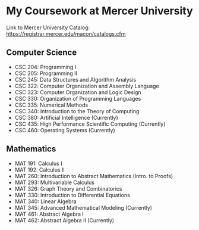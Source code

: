 # My Coursework at Mercer University
Link to Mercer University Catalog: https://registrar.mercer.edu/macon/catalogs.cfm

## Computer Science
* CSC 204: Programming I
* CSC 205: Programming II
* CSC 245: Data Structures and Algorithm Analysis
* CSC 322: Computer Organization and Assembly Language
* CSC 323: Computer Organization and Logic Design
* CSC 330: Organization of Programming Languages
* CSC 335: Numerical Methods
* CSC 340: Introduction to the Theory of Computing
* CSC 380: Artificial Intelligence (Currently)
* CSC 435: High Performance Scientific Computing (Currently)
* CSC 460: Operating Systems (Currently)

## Mathematics
* MAT 191: Calculus I
* MAT 192: Calculus II
* MAT 260: Introduction to Abstract Mathematics (Intro. to Proofs)
* MAT 293: Multivariable Calculus
* MAT 326: Graph Theory and Combinatorics
* MAT 330: Introduction to Differential Equations
* MAT 340: Linear Algebra
* MAT 345: Advanced Mathematical Modeling (Currently)
* MAT 461: Abstract Algebra I
* MAT 462: Abstract Algebra II (Currently)
